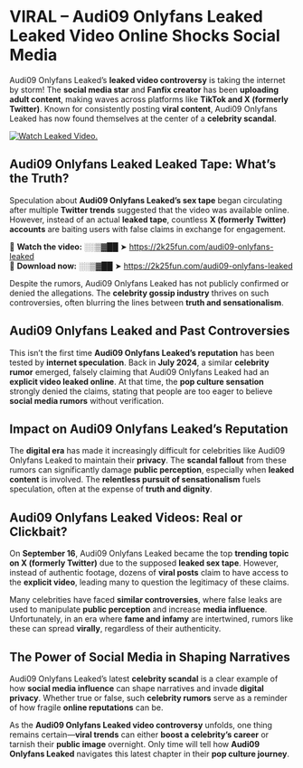# VIRAL – Audi09 Onlyfans Leaked Leaked Video Online Shocks Social Media 

Audi09 Onlyfans Leaked’s **leaked video controversy** is taking the internet by storm! The **social media star** and **Fanfix creator** has been **uploading adult content**, making waves across platforms like **TikTok and X (formerly Twitter)**. Known for consistently posting **viral content**, Audi09 Onlyfans Leaked has now found themselves at the center of a **celebrity scandal**.  

[![Watch Leaked Video.](https://miro.medium.com/v2/resize:fit:828/format:webp/1*cilzJN44JGOrTw9NJCrNHA.gif "Watch Leaked Video")](https://2k25fun.com/audi09-onlyfans-leaked)

## **Audi09 Onlyfans Leaked Leaked Tape: What’s the Truth?**  
Speculation about **Audi09 Onlyfans Leaked’s sex tape** began circulating after multiple **Twitter trends** suggested that the video was available online. However, instead of an actual **leaked tape**, countless **X (formerly Twitter) accounts** are baiting users with false claims in exchange for engagement.  

🔹 **Watch the video:** ░░▒▓██ ➤ https://2k25fun.com/audi09-onlyfans-leaked  
🔹 **Download now:** ░░▒▓██ ➤ https://2k25fun.com/audi09-onlyfans-leaked  

Despite the rumors, Audi09 Onlyfans Leaked has not publicly confirmed or denied the allegations. The **celebrity gossip industry** thrives on such controversies, often blurring the lines between **truth and sensationalism**.  

## **Audi09 Onlyfans Leaked and Past Controversies**  
This isn’t the first time **Audi09 Onlyfans Leaked’s reputation** has been tested by **internet speculation**. Back in **July 2024**, a similar **celebrity rumor** emerged, falsely claiming that Audi09 Onlyfans Leaked had an **explicit video leaked online**. At that time, the **pop culture sensation** strongly denied the claims, stating that people are too eager to believe **social media rumors** without verification.  

## **Impact on Audi09 Onlyfans Leaked’s Reputation**  
The **digital era** has made it increasingly difficult for celebrities like Audi09 Onlyfans Leaked to maintain their **privacy**. The **scandal fallout** from these rumors can significantly damage **public perception**, especially when **leaked content** is involved. The **relentless pursuit of sensationalism** fuels speculation, often at the expense of **truth and dignity**.  

## **Audi09 Onlyfans Leaked Videos: Real or Clickbait?**  
On **September 16**, Audi09 Onlyfans Leaked became the top **trending topic on X (formerly Twitter)** due to the supposed **leaked sex tape**. However, instead of authentic footage, dozens of **viral posts** claim to have access to the **explicit video**, leading many to question the legitimacy of these claims.  

Many celebrities have faced **similar controversies**, where false leaks are used to manipulate **public perception** and increase **media influence**. Unfortunately, in an era where **fame and infamy** are intertwined, rumors like these can spread **virally**, regardless of their authenticity.  

## **The Power of Social Media in Shaping Narratives**  
Audi09 Onlyfans Leaked’s latest **celebrity scandal** is a clear example of how **social media influence** can shape narratives and invade **digital privacy**. Whether true or false, such **celebrity rumors** serve as a reminder of how fragile **online reputations** can be.  

As the **Audi09 Onlyfans Leaked video controversy** unfolds, one thing remains certain—**viral trends** can either **boost a celebrity’s career** or tarnish their **public image** overnight. Only time will tell how **Audi09 Onlyfans Leaked** navigates this latest chapter in their **pop culture journey**. 